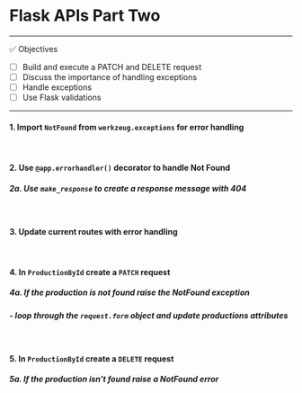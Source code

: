 
# Flask APIs Part Two

---

✅ Objectives

- [ ] Build and execute a PATCH and DELETE request
- [ ] Discuss the importance of handling exceptions
- [ ] Handle exceptions
- [ ] Use Flask validations

--- 

#### 1. Import `NotFound` from `werkzeug.exceptions` for error handling

<br />

#### 2. Use `@app.errorhandler()` decorator to handle Not Found
##### 2a. Use `make_response` to create a response message with 404

<br />

#### 3. Update current routes with error handling

<br />

#### 4. In `ProductionById` create a `PATCH` request
##### 4a. If the production is not found raise the NotFound exception
##### - loop through the `request.form` object and update productions attributes

<br />

#### 5. In `ProductionById` create a `DELETE` request 
##### 5a. If the production isn't found raise a NotFound error